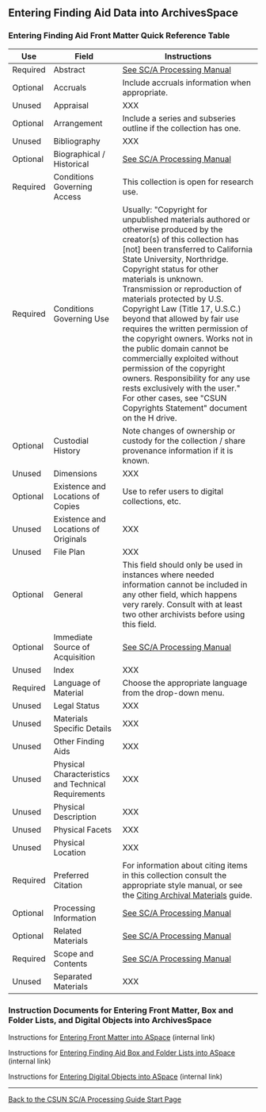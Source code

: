## Entering Finding Aid Data into ArchivesSpace

### Entering Finding Aid Front Matter Quick Reference Table

| Use | Field | Instructions |
| ----------- | ----------- | ----------- |
| Required | Abstract | [See SC/A Processing Manual](https://illuminatedpast.github.io/csun-sca-processing/02-processing/02-06-description/02-06-description.html) | 
| Optional | Accruals | Include accruals information when appropriate. | 
| Unused | Appraisal | XXX | 
| Optional | Arrangement | Include a series and subseries outline if the collection has one. | 
| Unused | Bibliography | XXX | 
| Optional | Biographical / Historical | [See SC/A Processing Manual](https://illuminatedpast.github.io/csun-sca-processing/02-processing/02-06-description/02-06-description.html)  | 
| Required | Conditions Governing Access | This collection is open for research use. | 
| Required | Conditions Governing Use | Usually: "Copyright for unpublished materials authored or otherwise produced by the creator(s) of this collection has [not] been transferred to California State University, Northridge. Copyright status for other materials is unknown. Transmission or reproduction of materials protected by U.S. Copyright Law (Title 17, U.S.C.) beyond that allowed by fair use requires the written permission of the copyright owners. Works not in the public domain cannot be commercially exploited without permission of the copyright owners. Responsibility for any use rests exclusively with the user." For other cases, see "CSUN Copyrights Statement" document on the H drive. | 
| Optional | Custodial History | Note changes of ownership or custody for the collection / share provenance information if it is known. | 
| Unused | Dimensions | XXX | 
| Optional | Existence and Locations of Copies | Use to refer users to digital collections, etc. 
| Unused | Existence and Locations of Originals | XXX | 
| Unused | File Plan | XXX | 
| Optional | General | This field should only be used in instances where needed information cannot be included in any other field, which happens very rarely. Consult with at least two other archivists before using this field.  | 
| Optional | Immediate Source of Acquisition | [See SC/A Processing Manual](https://illuminatedpast.github.io/csun-sca-processing/02-processing/02-06-description/02-06-description.html)  | 
| Unused | Index | XXX | 
| Required | Language of Material	| Choose the appropriate language from the drop-down menu. |
| Unused | Legal Status | XXX | 
| Unused  | Materials Specific Details | XXX | 
| Unused | Other Finding Aids | XXX | 
| Unused | Physical Characteristics and Technical Requirements | XXX | 
| Unused | Physical Description | XXX | 
| Unused | Physical Facets | XXX | 
| Unused | Physical Location | XXX | 
| Required | Preferred Citation | For information about citing items in this collection consult the appropriate style manual, or see the [Citing Archival Materials](http://libguides.csun.edu/citing-archives/index) guide. | 
| Optional | Processing Information | [See SC/A Processing Manual](https://illuminatedpast.github.io/csun-sca-processing/02-processing/02-06-description/02-06-description.html)  | 
| Optional | Related Materials | [See SC/A Processing Manual](https://illuminatedpast.github.io/csun-sca-processing/02-processing/02-06-description/02-06-description.html)  | 
| Required | Scope and Contents | [See SC/A Processing Manual](https://illuminatedpast.github.io/csun-sca-processing/02-processing/02-06-description/02-06-description.html)  | 
| Unused | Separated Materials | XXX | 

### Instruction Documents for Entering Front Matter, Box and Folder Lists, and Digital Objects into ArchivesSpace

Instructions for [Entering Front Matter into ASpace](https://mycsun.box.com/s/rowtxkf33b8kfuecthq3pe6ly09hv47t) (internal link)

Instructions for [Entering Finding Aid Box and Folder Lists into ASpace](https://mycsun.box.com/s/6g3mrw9ixrkezeykokxyzfjo68h2nmbu) (internal link)

Instructions for [Entering Digital Objects into ASpace](https://mycsun.box.com/s/y8ttgfl08qr3mk3g5wkbl3ypngeq9ekn) (internal link)

***

[Back to the CSUN SC/A Processing Guide Start Page](https://illuminatedpast.github.io/csun-sca-processing/)
